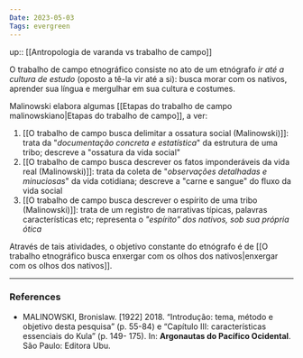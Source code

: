 ```yaml
---
Date: 2023-05-03
Tags: evergreen
---
```

up:: [[Antropologia de varanda vs trabalho de campo]]

O trabalho de campo etnográfico consiste no ato de um etnógrafo *ir até a cultura de estudo* (oposto a tê-la vir até a si): busca morar com os nativos, aprender sua língua e mergulhar em sua cultura e costumes.

Malinowski elabora algumas [[Etapas do trabalho de campo malinowskiano|Etapas do trabalho de campo]], a ver:
1. [[O trabalho de campo busca delimitar a ossatura social (Malinowski)]]: trata da "*documentação concreta e estatística*" da estrutura de uma tribo; descreve a "ossatura da vida social"
2. [[O trabalho de campo busca descrever os fatos imponderáveis da vida real (Malinowski)]]: trata da coleta de "*observações detalhadas e minuciosas*" da vida cotidiana; descreve a "carne e sangue" do fluxo da vida social
3. [[O trabalho de campo busca descrever o espírito de uma tribo (Malinowski)]]: trata de um registro de narrativas típicas, palavras características etc; representa o *"espírito" dos nativos, sob sua própria ótica* 

Através de tais atividades, o objetivo constante do etnógrafo é de [[O trabalho etnográfico busca enxergar com os olhos dos nativos|enxergar com os olhos dos nativos]]. 


---
### References
- MALINOWSKI, Bronislaw. [1922] 2018. “Introdução: tema, método e objetivo desta pesquisa” (p. 55-84) e “Capítulo III: características essenciais do Kula” (p. 149- 175). In: **Argonautas do Pacífico Ocidental**. São Paulo: Editora Ubu.
